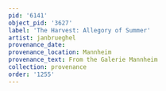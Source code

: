 ```yaml
---
pid: '6141'
object_pid: '3627'
label: 'The Harvest: Allegory of Summer'
artist: janbrueghel
provenance_date:
provenance_location: Mannheim
provenance_text: From the Galerie Mannheim
collection: provenance
order: '1255'
---
```

